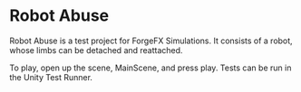# Robot Abuse

Robot Abuse is a test project for ForgeFX Simulations. It consists of a robot, whose limbs can be detached and reattached. 

To play, open up the scene, MainScene, and press play. Tests can be run in the Unity Test Runner. 